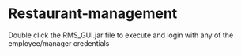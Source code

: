 # Restaurant-management
  Double click the RMS_GUI.jar file to execute and login with any of the employee/manager credentials
